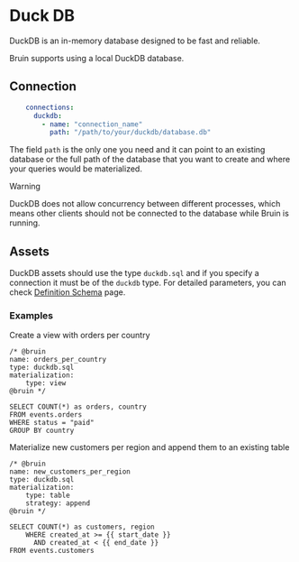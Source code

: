 # Duck DB

DuckDB is an in-memory database designed to be fast and reliable.

Bruin supports using a local DuckDB database.

## Connection

```yaml
    connections:
      duckdb:
        - name: "connection_name"
          path: "/path/to/your/duckdb/database.db"
```

The field `path` is the only one you need and it can point to an existing database or the full path of the database that you want to create and where your queries would be materialized.

> [!WARNING]
> DuckDB does not allow concurrency between different processes, which means other clients should not be connected to the database while Bruin is running.


## Assets

DuckDB assets should use the type `duckdb.sql` and if you specify a connection it must be of the `duckdb` type.
For detailed parameters, you can check [Definition Schema](../assets/definition-schema.md) page.


### Examples

Create a view with orders per country
```bruin-sql
/* @bruin
name: orders_per_country
type: duckdb.sql
materialization:
    type: view
@bruin */

SELECT COUNT(*) as orders, country
FROM events.orders
WHERE status = "paid"
GROUP BY country
```

Materialize new customers per region and append them to an existing table
```bruin-sql
/* @bruin
name: new_customers_per_region
type: duckdb.sql
materialization:
    type: table
    strategy: append
@bruin */

SELECT COUNT(*) as customers, region 
    WHERE created_at >= {{ start_date }} 
      AND created_at < {{ end_date }}
FROM events.customers
```

